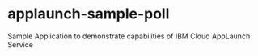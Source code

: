 # applaunch-sample-poll
Sample Application to demonstrate capabilities of IBM Cloud AppLaunch Service 
